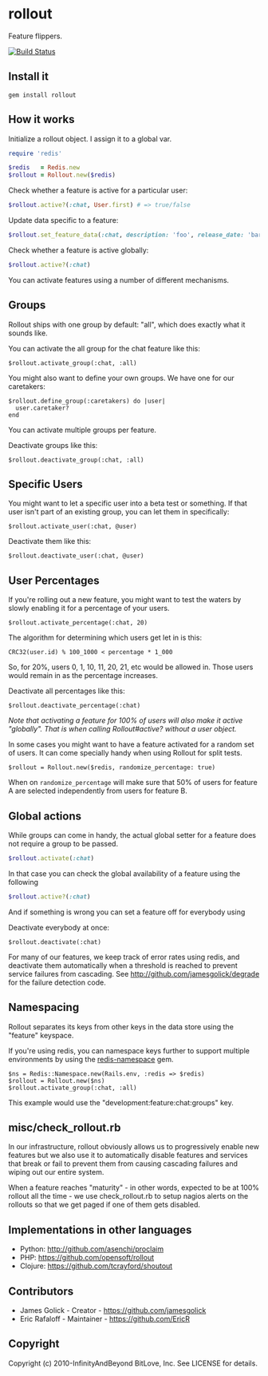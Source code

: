 # rollout

Feature flippers.

[<img src="https://travis-ci.org/FetLife/rollout.svg?branch=master" alt="Build
Status" />](https://travis-ci.org/FetLife/rollout)

## Install it

    gem install rollout

## How it works

Initialize a rollout object. I assign it to a global var.

```ruby
require 'redis'

$redis   = Redis.new
$rollout = Rollout.new($redis)
```

Check whether a feature is active for a particular user:

```ruby
$rollout.active?(:chat, User.first) # => true/false
```

Update data specific to a feature:

```ruby
$rollout.set_feature_data(:chat, description: 'foo', release_date: 'bar', whatever: 'baz')
```

Check whether a feature is active globally:

```ruby
$rollout.active?(:chat)
```

You can activate features using a number of different mechanisms.

## Groups

Rollout ships with one group by default: "all", which does exactly what it
sounds like.

You can activate the all group for the chat feature like this:

    $rollout.activate_group(:chat, :all)

You might also want to define your own groups. We have one for our caretakers:

    $rollout.define_group(:caretakers) do |user|
      user.caretaker?
    end

You can activate multiple groups per feature.

Deactivate groups like this:

    $rollout.deactivate_group(:chat, :all)

## Specific Users

You might want to let a specific user into a beta test or something. If that
user isn't part of an existing group, you can let them in specifically:

    $rollout.activate_user(:chat, @user)

Deactivate them like this:

    $rollout.deactivate_user(:chat, @user)

## User Percentages

If you're rolling out a new feature, you might want to test the waters by
slowly enabling it for a percentage of your users.

    $rollout.activate_percentage(:chat, 20)

The algorithm for determining which users get let in is this:

    CRC32(user.id) % 100_1000 < percentage * 1_000

So, for 20%, users 0, 1, 10, 11, 20, 21, etc would be allowed in. Those users
would remain in as the percentage increases.

Deactivate all percentages like this:

    $rollout.deactivate_percentage(:chat)

_Note that activating a feature for 100% of users will also make it active
"globally". That is when calling Rollout#active? without a user object._

In some cases you might want to have a feature activated for a random set of
users. It can come specially handy when using Rollout for split tests.

    $rollout = Rollout.new($redis, randomize_percentage: true)

When on `randomize_percentage` will make sure that 50% of users for feature A
are selected independently from users for feature B.

## Global actions

While groups can come in handy, the actual global setter for a feature does not require a group to be passed.

```ruby
$rollout.activate(:chat)
```

In that case you can check the global availability of a feature using the following

```ruby
$rollout.active?(:chat)
```

And if something is wrong you can set a feature off for everybody using

Deactivate everybody at once:

    $rollout.deactivate(:chat)

For many of our features, we keep track of error rates using redis, and
deactivate them automatically when a threshold is reached to prevent service
failures from cascading. See http://github.com/jamesgolick/degrade for the
failure detection code.

## Namespacing

Rollout separates its keys from other keys in the data store using the
"feature" keyspace.

If you're using redis, you can namespace keys further to support multiple
environments by using the
[redis-namespace](https://github.com/resque/redis-namespace) gem.

    $ns = Redis::Namespace.new(Rails.env, :redis => $redis)
    $rollout = Rollout.new($ns)
    $rollout.activate_group(:chat, :all)

This example would use the "development:feature:chat:groups" key.

## misc/check_rollout.rb

In our infrastructure, rollout obviously allows us to progressively enable new
features but we also use it to automatically disable features and services
that break or fail to prevent them from causing cascading failures and wiping
out our entire system.

When a feature reaches "maturity" - in other words, expected to be at 100%
rollout all the time - we use check_rollout.rb to setup nagios alerts on the
rollouts so that we get paged if one of them gets disabled.

## Implementations in other languages

*   Python: http://github.com/asenchi/proclaim
*   PHP: https://github.com/opensoft/rollout
*   Clojure: https://github.com/tcrayford/shoutout


## Contributors

*   James Golick - Creator - https://github.com/jamesgolick
*   Eric Rafaloff - Maintainer - https://github.com/EricR


## Copyright

Copyright (c) 2010-InfinityAndBeyond BitLove, Inc. See LICENSE for details.
